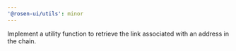 ```yaml
---
'@rosen-ui/utils': minor
---
```


Implement a utility function to retrieve the link associated with an address in the chain.
